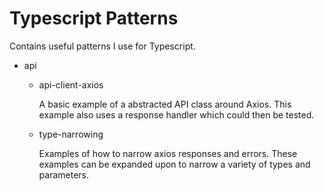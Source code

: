 # Typescript Patterns

Contains useful patterns I use for Typescript.

- api
    - api-client-axios
    
        A basic example of a abstracted API class around Axios.
        This example also uses a response handler which could
        then be tested.

    - type-narrowing

        Examples of how to narrow axios responses and errors.
        These examples can be expanded upon to narrow a variety
        of types and parameters.

